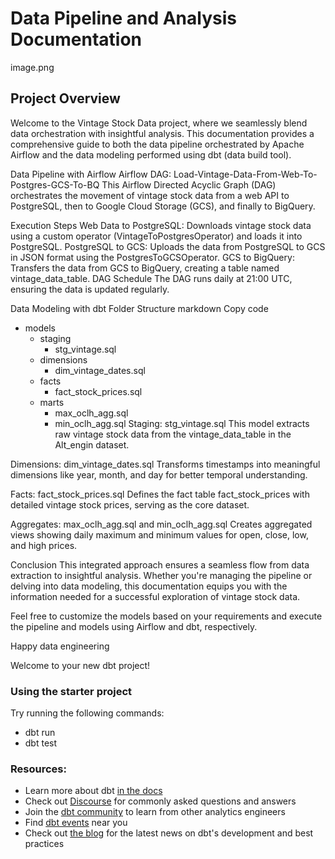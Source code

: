 # Data Pipeline and Analysis Documentation

image.png



## Project Overview
Welcome to the Vintage Stock Data project, where we seamlessly blend data orchestration with insightful analysis. This documentation provides a comprehensive guide to both the data pipeline orchestrated by Apache Airflow and the data modeling performed using dbt (data build tool).

Data Pipeline with Airflow
Airflow DAG: Load-Vintage-Data-From-Web-To-Postgres-GCS-To-BQ
This Airflow Directed Acyclic Graph (DAG) orchestrates the movement of vintage stock data from a web API to PostgreSQL, then to Google Cloud Storage (GCS), and finally to BigQuery.

Execution Steps
Web Data to PostgreSQL: Downloads vintage stock data using a custom operator (VintageToPostgresOperator) and loads it into PostgreSQL.
PostgreSQL to GCS: Uploads the data from PostgreSQL to GCS in JSON format using the PostgresToGCSOperator.
GCS to BigQuery: Transfers the data from GCS to BigQuery, creating a table named vintage_data_table.
DAG Schedule
The DAG runs daily at 21:00 UTC, ensuring the data is updated regularly.

Data Modeling with dbt
Folder Structure
markdown
Copy code
- models
  - staging
    - stg_vintage.sql
  - dimensions
    - dim_vintage_dates.sql
  - facts
    - fact_stock_prices.sql
  - marts
    - max_oclh_agg.sql
    - min_oclh_agg.sql
Staging: stg_vintage.sql
This model extracts raw vintage stock data from the vintage_data_table in the Alt_engin dataset.

Dimensions: dim_vintage_dates.sql
Transforms timestamps into meaningful dimensions like year, month, and day for better temporal understanding.

Facts: fact_stock_prices.sql
Defines the fact table fact_stock_prices with detailed vintage stock prices, serving as the core dataset.

Aggregates: max_oclh_agg.sql and min_oclh_agg.sql
Creates aggregated views showing daily maximum and minimum values for open, close, low, and high prices.

Conclusion
This integrated approach ensures a seamless flow from data extraction to insightful analysis. Whether you're managing the pipeline or delving into data modeling, this documentation equips you with the information needed for a successful exploration of vintage stock data.

Feel free to customize the models based on your requirements and execute the pipeline and models using Airflow and dbt, respectively.

Happy data engineering








Welcome to your new dbt project!

### Using the starter project

Try running the following commands:
- dbt run
- dbt test


### Resources:
- Learn more about dbt [in the docs](https://docs.getdbt.com/docs/introduction)
- Check out [Discourse](https://discourse.getdbt.com/) for commonly asked questions and answers
- Join the [dbt community](https://getdbt.com/community) to learn from other analytics engineers
- Find [dbt events](https://events.getdbt.com) near you
- Check out [the blog](https://blog.getdbt.com/) for the latest news on dbt's development and best practices
